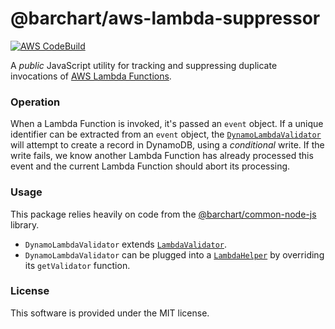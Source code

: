 # @barchart/aws-lambda-suppressor

[![AWS CodeBuild](https://codebuild.us-east-1.amazonaws.com/badges?uuid=eyJlbmNyeXB0ZWREYXRhIjoiQnhYblNFR25BSGFCbjUxZVBwWUhIQUFuSVJCcEkvN1BsYWlzUTZQZWhSM2F4RUsyN3pHZEpuQWZpTVAwd3RlRkpKMWQzQVU5RXYxb2hPaHloeGtGUEg4PSIsIml2UGFyYW1ldGVyU3BlYyI6ImdlTjU5Ujk5L1lyeXVLdTUiLCJtYXRlcmlhbFNldFNlcmlhbCI6MX0%3D&branch=master)](https://github.com/barchart/aws-lambda-suppressor)

A *public* JavaScript utility for tracking and suppressing duplicate invocations of [AWS Lambda Functions](https://aws.amazon.com/lambda/).

### Operation

When a Lambda Function is invoked, it's passed an ```event``` object. If a unique identifier can be extracted from an ```event``` object, the [```DynamoLambdaValidator```](./lib/dynamo/DynamoLambdaValidator.js) will attempt to create a record in DynamoDB, using a _conditional_ write. If the write fails, we know another Lambda Function has already processed this event and the current Lambda Function should abort its processing.

### Usage

This package relies heavily on code from the [@barchart/common-node-js](https://github.com/barchart/common-node-js) library.

* ```DynamoLambdaValidator``` extends [```LambdaValidator```](https://github.com/barchart/barchart-common-node-js/blob/master/aws/lambda/LambdaValidator.js).
* ```DynamoLambdaValidator``` can be plugged into a [```LambdaHelper```](https://github.com/barchart/common-node-js/blob/master/aws/lambda/LambdaHelper.js) by overriding its ```getValidator``` function.

### License

This software is provided under the MIT license.
